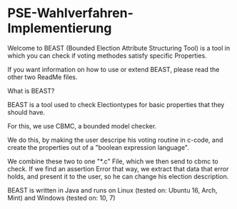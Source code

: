 # PSE-Wahlverfahren-Implementierung

Welcome to BEAST (Bounded Election Attribute Structuring Tool) is a tool in which you can check if voting methodes satisfy 
specific Properties.

If you want information on how to use or extend BEAST, please read the other two ReadMe files.



What is BEAST?

BEAST is a tool used to check Electiontypes for basic properties that they should have.

For this, we use CBMC, a bounded model checker.

We do this, by making the user descripe his voting routine in c-code, and create the properties out of a "boolean expression language".

We combine these two to one "\*.c" File, which we then send to cbmc to check. 
If we find an assertion Error that way, we extract that data that error holds, and present it to the user, so he can change his election description.

BEAST is written in Java and runs on Linux (tested on: Ubuntu 16, Arch, Mint) and Windows (tested on: 10, 7)
